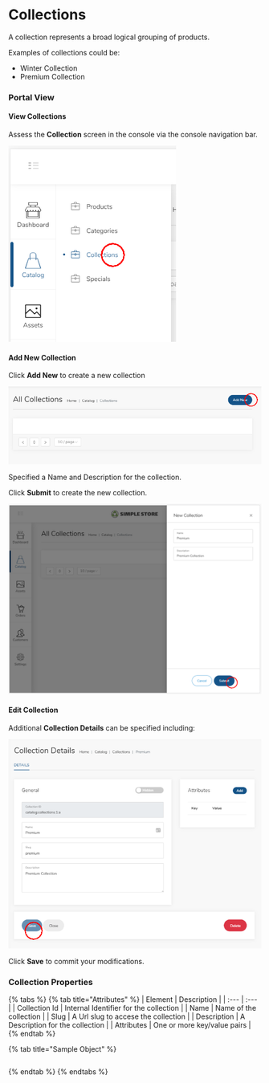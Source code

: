 # Collections

A collection represents a broad logical grouping of products.

Examples of collections could be:

* Winter Collection
* Premium Collection

### Portal View

#### View Collections

Assess the **Collection** screen in the console via the console navigation bar.

![](../.gitbook/assets/image%20%2824%29.png)



#### Add New Collection

Click **Add New** to create a new collection

![](../.gitbook/assets/image%20%284%29.png)

Specified a Name and Description for the collection.

Click **Submit** to create the new collection.

![](../.gitbook/assets/image.png)



#### Edit Collection

Additional **Collection Details** can be specified including:

![](../.gitbook/assets/image%20%2811%29.png)

Click **Save** to commit your modifications.

### Collection Properties

{% tabs %}
{% tab title="Attributes" %}
| Element | Description |
| :--- | :--- |
| Collection Id | Internal Identifier for the collection |
| Name | Name of the collection |
| Slug | A Url slug to accese the collection |
| Description | A Description for the collection |
| Attributes | One or more key/value pairs |
{% endtab %}

{% tab title="Sample Object" %}
```text

```
{% endtab %}
{% endtabs %}



